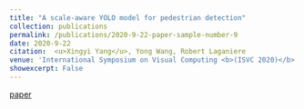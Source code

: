 ```yaml
---
title: "A scale-aware YOLO model for pedestrian detection"
collection: publications
permalink: /publications/2020-9-22-paper-sample-number-9
date: 2020-9-22
citation:  <u>Xingyi Yang</u>, Yong Wang, Robert Laganiere
venue: 'International Symposium on Visual Computing <b>(ISVC 2020)</b> <b><font color='red'>(Oral)</font><b/>'
showexcerpt: False
---
```

[paper](https://link.springer.com/chapter/10.1007%2F978-3-030-64559-5_2)
